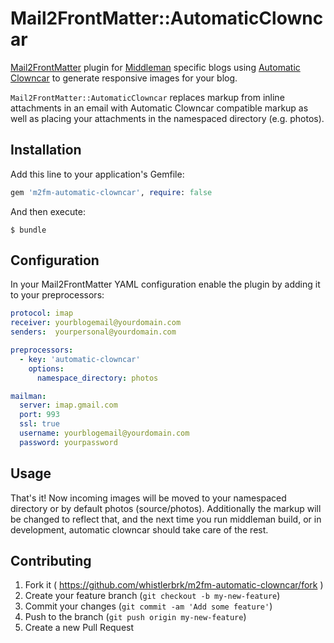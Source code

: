 # Mail2FrontMatter::AutomaticClowncar

[Mail2FrontMatter](https://github.com/whistlerbrk/mail2frontmatter) plugin for [Middleman](https://middlemanapp.com/) specific blogs using [Automatic Clowncar](https://github.com/Octo-Labs/middleman-automatic-clowncar) to generate responsive images for your blog.

```Mail2FrontMatter::AutomaticClowncar``` replaces markup from inline attachments in an email with Automatic Clowncar compatible markup as well as placing your attachments in the namespaced directory (e.g. photos).

## Installation

Add this line to your application's Gemfile:

```ruby
gem 'm2fm-automatic-clowncar', require: false
```

And then execute:

    $ bundle

## Configuration

In your Mail2FrontMatter YAML configuration enable the plugin by adding it to your preprocessors:

```yaml
protocol: imap
receiver: yourblogemail@yourdomain.com
senders:  yourpersonal@yourdomain.com

preprocessors:
  - key: 'automatic-clowncar'
    options:
      namespace_directory: photos

mailman:
  server: imap.gmail.com
  port: 993
  ssl: true
  username: yourblogemail@yourdomain.com
  password: yourpassword
```

## Usage

That's it! Now incoming images will be moved to your namespaced directory or by default photos (source/photos). Additionally the markup will be changed to reflect that, and the next time you run middleman build, or in development, automatic clowncar should take care of the rest.

## Contributing

1. Fork it ( https://github.com/whistlerbrk/m2fm-automatic-clowncar/fork )
2. Create your feature branch (`git checkout -b my-new-feature`)
3. Commit your changes (`git commit -am 'Add some feature'`)
4. Push to the branch (`git push origin my-new-feature`)
5. Create a new Pull Request
